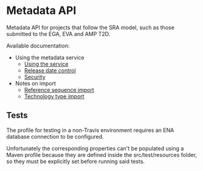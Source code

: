 # Metadata API

Metadata API for projects that follow the SRA model, such as those submitted to the EGA, EVA and AMP T2D.

Available documentation:
* Using the metadata service
  + [Using the service](docs/using-the-service.md)
  + [Release date control](docs/release-date.md)
  + [Security](docs/security.md)
* Notes on import
  + [Reference sequence import](docs/reference-sequence-import.md)
  + [Technology type import](docs/technology-type-import.md)


## Tests

The profile for testing in a non-Travis environment requires an ENA database connection to be configured.

Unfortunately the corresponding properties can't be populated using a Maven profile because they are defined inside
the src/test/resources folder, so they must be explicitly set before running said tests.